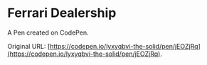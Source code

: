 # Ferrari Dealership

A Pen created on CodePen.

Original URL: [https://codepen.io/lyxyqbvi-the-solid/pen/jEOZjRq](https://codepen.io/lyxyqbvi-the-solid/pen/jEOZjRq).

